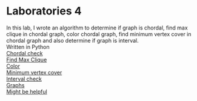 # Laboratories 4
In this lab, I wrote an algorithm to determine if graph is chordal, find max clique in chordal graph, color chordal graph, find minimum vertex cover in chordal graph and also determine if graph is interval.  
Written in Python  
<a href="https://github.com/LucasJezap/GraphAlgorithms/blob/efab5b48151d123f0c8c6e0e61d7d589dffad1ed/lab4/Ex1.py"> Chordal check  
<a href="https://github.com/LucasJezap/GraphAlgorithms/blob/efab5b48151d123f0c8c6e0e61d7d589dffad1ed/lab4/Ex2.py"> Find Max Clique  
<a href="https://github.com/LucasJezap/GraphAlgorithms/blob/efab5b48151d123f0c8c6e0e61d7d589dffad1ed/lab4/Ex3.py"> Color  
<a href="https://github.com/LucasJezap/GraphAlgorithms/blob/efab5b48151d123f0c8c6e0e61d7d589dffad1ed/lab4/Ex4.py"> Minimum vertex cover  
<a href="https://github.com/LucasJezap/GraphAlgorithms/blob/efab5b48151d123f0c8c6e0e61d7d589dffad1ed/lab4/Ex5.py"> Interval check  
<a href="https://github.com/LucasJezap/GraphAlgorithms/tree/master/lab4/graphs"> Graphs  
<a href="https://reader.elsevier.com/reader/sd/pii/S0304397597002417?token=75197F012EB3FDD4DA5EA5D4376EA4961C64B9EA604CB7E28AED07DAA9AE3DEE5794A293A2E141EDCF918B8076077BCC"> Might be helpful  
